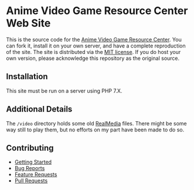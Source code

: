 # Anime Video Game Resource Center Web Site
This is the source code for the [Anime Video Game Resource Center](https://www.lupinencyclopedia.com/avrc/). You can
fork it, install it on your own server, and have a complete reproduction of the site. The site is distributed via the 
[MIT license](https://github.com/sprak3000/AnimeVideoGameResourceCenter/blob/master/LICENSE). If you do host your own
version, please acknowledge this repository as the original source.

## Installation

This site must be run on a server using PHP 7.X.

## Additional Details

The `/video` directory holds some old [RealMedia](https://en.wikipedia.org/wiki/RealMedia) files. There might be some 
way still to play them, but no efforts on my part have been made to do so.

## Contributing

* [Getting Started](https://github.com/sprak3000/AnimeVideoGameResourceCenter/blob/master/CONTRIBUTING.md)
* [Bug Reports](https://github.com/sprak3000/AnimeVideoGameResourceCenter/blob/master/CONTRIBUTING.md#bug-reports)
* [Feature Requests](https://github.com/sprak3000/AnimeVideoGameResourceCenter/blob/master/CONTRIBUTING.md#feature-requests)
* [Pull Requests](https://github.com/sprak3000/AnimeVideoGameResourceCenter/blob/master/CONTRIBUTING.md#pull-requests)